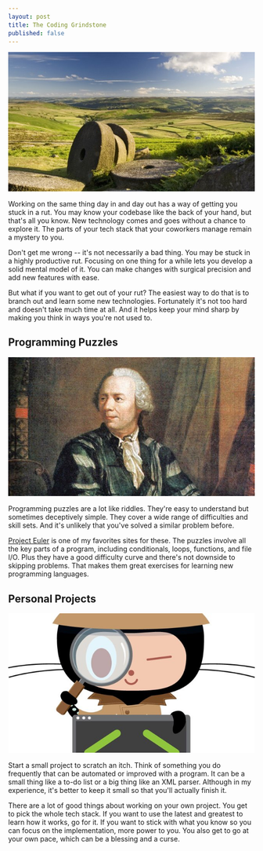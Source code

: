 ```yaml
---
layout: post
title: The Coding Grindstone
published: false
---
```


[![Disused grindstones][1]][2]

Working on the same thing day in and day out has a way of getting
you stuck in a rut. You may know your codebase like the back of
your hand, but that's all you know. New technology comes and goes
without a chance to explore it. The parts of your tech stack that
your coworkers manage remain a mystery to you.

Don't get me wrong -- it's not necessarily a bad thing. You may be
stuck in a highly productive rut. Focusing on one thing for a while
lets you develop a solid mental model of it. You can make changes
with surgical precision and add new features with ease.

But what if you want to get out of your rut? The easiest way to do
that is to branch out and learn some new technologies. Fortunately
it's not too hard and doesn't take much time at all. And it helps
keep your mind sharp by making you think in ways you're not used
to.

## Programming Puzzles

[![Leonhard Euler][3]][4]

Programming puzzles are a lot like riddles. They're easy to understand
but sometimes deceptively simple. They cover a wide range of
difficulties and skill sets. And it's unlikely that you've solved
a similar problem before.

[Project Euler][5] is one of my favorites sites for these. The
puzzles involve all the key parts of a program, including conditionals,
loops, functions, and file I/O. Plus they have a good difficulty
curve and there's not downside to skipping problems. That makes
them great exercises for learning new programming languages.

## Personal Projects

[![Inspectocat][6]][7]

Start a small project to scratch an itch. Think of something you
do frequently that can be automated or improved with a program. It
can be a small thing like a to-do list or a big thing like an XML
parser. Although in my experience, it's better to keep it small so
that you'll actually finish it.

There are a lot of good things about working on your own project.
You get to pick the whole tech stack. If you want to use the latest
and greatest to learn how it works, go for it. If you want to stick
with what you know so you can focus on the implementation, more
power to you. You also get to go at your own pace, which can be a
blessing and a curse.

  [1]: /static/images/2012-08-28-figure-1.jpg
  [2]: http://www.flickr.com/photos/earthwatcher/2643137236/
  [3]: /static/images/2012-08-28-figure-2.jpg
  [4]: http://commons.wikimedia.org/wiki/File:Leonhard_Euler_2.jpg
  [5]: http://projecteuler.net/
  [6]: /static/images/2012-08-28-figure-3.jpg
  [7]: http://octodex.github.com/inspectocat/
